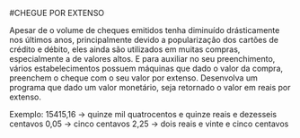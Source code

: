 #CHEGUE POR EXTENSO

Apesar de o volume de cheques emitidos tenha diminuído drásticamente nos últimos anos, 
principalmente devido a popularização dos cartões de crédito e débito, 
eles ainda são utilizados em muitas compras, especialmente a de valores altos. 
E para auxiliar no seu preenchimento, vários estabelecimentos possuem máquinas que dado o valor da compra, 
preenchem o cheque com o seu valor por extenso.
Desenvolva um programa que dado um valor monetário, seja retornado o valor em reais por extenso.

Exemplo:
15415,16 -> quinze mil quatrocentos e quinze reais e dezesseis centavos
0,05 -> cinco centavos
2,25 -> dois reais e vinte e cinco centavos

